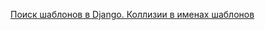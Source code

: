 [Поиск шаблонов в Django. Коллизии в именах шаблонов](https://cloud.mail.ru/public/Jrt5/SjrufgAxX/%5BSW.BAND%5D%203.%20Шаблоны%20и%20статические%20файлы/2.%20Поиск%20шаблонов%20в%20Django.%20Коллизии%20в%20именах%20шаблонов/%5BSW.BAND%5D%201.%20Поиск%20шаблонов%20в%20Django.%20Коллизии%20в%20именах%20шаблонов.mp4)
